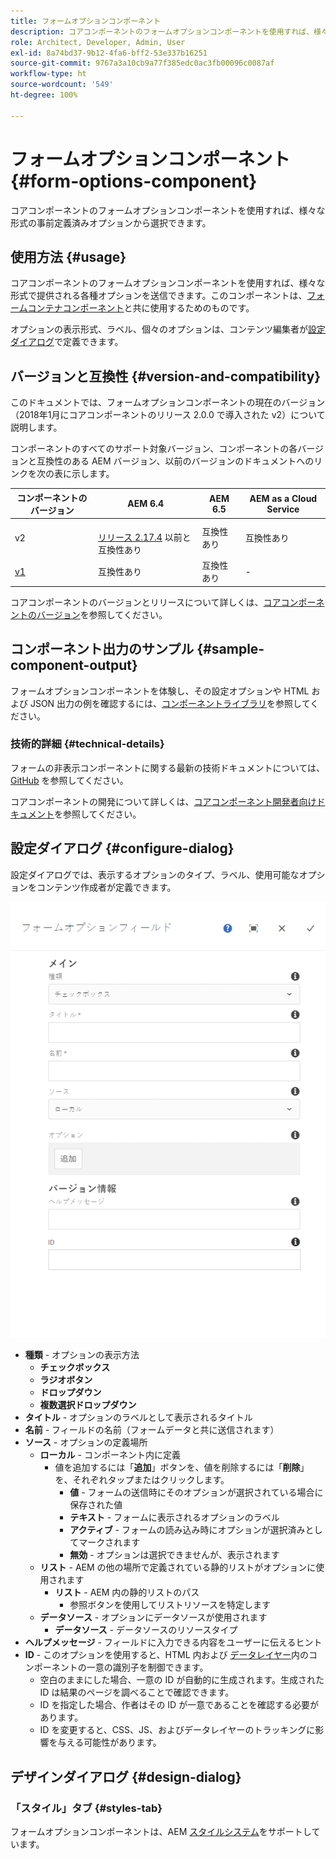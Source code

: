 ```yaml
---
title: フォームオプションコンポーネント
description: コアコンポーネントのフォームオプションコンポーネントを使用すれば、様々な形式の事前定義済みオプションから選択できます。
role: Architect, Developer, Admin, User
exl-id: 8a74bd37-9b12-4fa6-bff2-53e337b16251
source-git-commit: 9767a3a10cb9a77f385edc0ac3fb00096c0087af
workflow-type: ht
source-wordcount: '549'
ht-degree: 100%

---
```


# フォームオプションコンポーネント {#form-options-component}

コアコンポーネントのフォームオプションコンポーネントを使用すれば、様々な形式の事前定義済みオプションから選択できます。

## 使用方法 {#usage}

コアコンポーネントのフォームオプションコンポーネントを使用すれば、様々な形式で提供される各種オプションを送信できます。このコンポーネントは、[フォームコンテナコンポーネント](form-container.md)と共に使用するためのものです。

オプションの表示形式、ラベル、個々のオプションは、コンテンツ編集者が[設定ダイアログ](#configure-dialog)で定義できます。

## バージョンと互換性 {#version-and-compatibility}

このドキュメントでは、フォームオプションコンポーネントの現在のバージョン（2018年1月にコアコンポーネントのリリース 2.0.0 で導入された v2）について説明します。

コンポーネントのすべてのサポート対象バージョン、コンポーネントの各バージョンと互換性のある AEM バージョン、以前のバージョンのドキュメントへのリンクを次の表に示します。

| コンポーネントのバージョン | AEM 6.4 | AEM 6.5 | AEM as a Cloud Service |
|--- |--- |--- |---|
| v2 | <br>[リリース 2.17.4](/help/versions.md) 以前と互換性あり | 互換性あり | 互換性あり |
| [v1](/help/components/v1/form-options-v1.md) | 互換性あり | 互換性あり | - |

コアコンポーネントのバージョンとリリースについて詳しくは、[コアコンポーネントのバージョン](/help/versions.md)を参照してください。

## コンポーネント出力のサンプル {#sample-component-output}

フォームオプションコンポーネントを体験し、その設定オプションや HTML および JSON 出力の例を確認するには、[コンポーネントライブラリ](https://adobe.com/go/aem_cmp_library_form_options_jp)を参照してください。

### 技術的詳細 {#technical-details}

フォームの非表示コンポーネントに関する最新の技術ドキュメントについては、[GitHub](https://adobe.com/go/aem_cmp_tech_form_options_v2_jp) を参照してください。

コアコンポーネントの開発について詳しくは、[コアコンポーネント開発者向けドキュメント](/help/developing/overview.md)を参照してください。

## 設定ダイアログ {#configure-dialog}

設定ダイアログでは、表示するオプションのタイプ、ラベル、使用可能なオプションをコンテンツ作成者が定義できます。

![フォームオプションコンポーネントの編集ダイアログ](/help/assets/form-options-edit.png)

* **種類** - オプションの表示方法
   * **チェックボックス**
   * **ラジオボタン**
   * **ドロップダウン**
   * **複数選択ドロップダウン**
* **タイトル** - オプションのラベルとして表示されるタイトル
* **名前** - フィールドの名前（フォームデータと共に送信されます）
* **ソース** - オプションの定義場所
   * **ローカル** - コンポーネント内に定義
      * 値を追加するには「**追加**」ボタンを、値を削除するには「**削除**」を、それぞれタップまたはクリックします。
         * **値** - フォームの送信時にそのオプションが選択されている場合に保存された値
         * **テキスト** - フォームに表示されるオプションのラベル
         * **アクティブ** - フォームの読み込み時にオプションが選択済みとしてマークされます
         * **無効** - オプションは選択できませんが、表示されます
   * **リスト** - AEM の他の場所で定義されている静的リストがオプションに使用されます
      * **リスト** - AEM 内の静的リストのパス
         * 参照ボタンを使用してリストリソースを特定します
   * **データソース** - オプションにデータソースが使用されます
      * **データソース** - データソースのリソースタイプ
* **ヘルプメッセージ** - フィールドに入力できる内容をユーザーに伝えるヒント
* **ID** - このオプションを使用すると、HTML 内および [データレイヤー](/help/developing/data-layer/overview.md)内のコンポーネントの一意の識別子を制御できます。
   * 空白のままにした場合、一意の ID が自動的に生成されます。生成された ID は結果のページを調べることで確認できます。
   * ID を指定した場合、作者はその ID が一意であることを確認する必要があります。
   * ID を変更すると、CSS、JS、およびデータレイヤーのトラッキングに影響を与える可能性があります。

## デザインダイアログ {#design-dialog}

### 「スタイル」タブ {#styles-tab}

フォームオプションコンポーネントは、AEM [スタイルシステム](/help/get-started/authoring.md#component-styling)をサポートしています。
